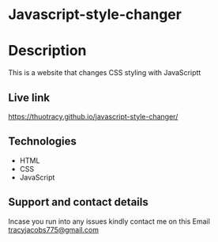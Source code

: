 # Javascript-style-changer
#  Description

This is a website that changes CSS styling with JavaScriptt

## Live link
https://thuotracy.github.io/javascript-style-changer/

## Technologies
* HTML
* CSS
* JavaScript

## Support and contact details
Incase you run into any issues kindly contact me on this Email tracyjacobs775@gmail.com

